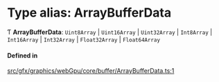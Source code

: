 # Type alias: ArrayBufferData

Ƭ **ArrayBufferData**: `Uint8Array` \| `Uint16Array` \| `Uint32Array` \| `Int8Array` \| `Int16Array` \| `Int32Array` \| `Float32Array` \| `Float64Array`

#### Defined in

[src/gfx/graphics/webGpu/core/buffer/ArrayBufferData.ts:1](https://github.com/Orillusion/orillusion/blob/main/src/gfx/graphics/webGpu/core/buffer/ArrayBufferData.ts#L1)

